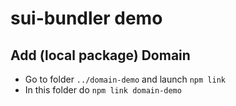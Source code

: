 # sui-bundler demo

## Add (local package) Domain

- Go to folder `../domain-demo` and launch `npm link`
- In this folder do `npm link domain-demo`